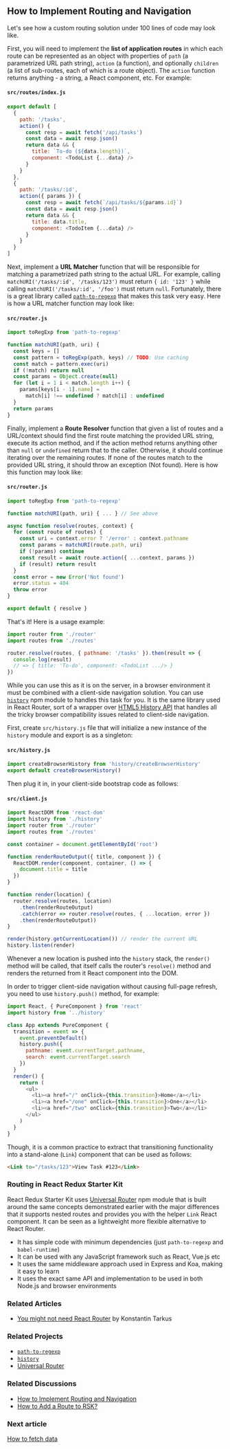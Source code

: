 ## How to Implement Routing and Navigation

Let's see how a custom routing solution under 100 lines of code may look like.

First, you will need to implement the **list of application routes** in which each route can be
represented as an object with properties of `path` (a parametrized URL path string), `action`
(a function), and optionally `children` (a list of sub-routes, each of which is a route object).
The `action` function returns anything - a string, a React component, etc. For example:

#### `src/routes/index.js`

```js
export default [
  {
    path: '/tasks',
    action() {
      const resp = await fetch('/api/tasks')
      const data = await resp.json()
      return data && {
        title: `To-do (${data.length})`,
        component: <TodoList {...data} />
      }
    }
  },
  {
    path: '/tasks/:id',
    action({ params }) {
      const resp = await fetch(`/api/tasks/${params.id}`)
      const data = await resp.json()
      return data && {
        title: data.title,
        component: <TodoItem {...data} />
      }
    }
  }
]
```

Next, implement a **URL Matcher** function that will be responsible for matching a parametrized
path string to the actual URL. For example, calling `matchURI('/tasks/:id', '/tasks/123')` must
return `{ id: '123' }` while calling `matchURI('/tasks/:id', '/foo')` must return `null`.
Fortunately, there is a great library called [`path-to-regexp`](https://github.com/pillarjs/path-to-regexp)
that makes this task very easy. Here is how a URL matcher function may look like:

#### `src/router.js`

```js
import toRegExp from 'path-to-regexp'

function matchURI(path, uri) {
  const keys = []
  const pattern = toRegExp(path, keys) // TODO: Use caching
  const match = pattern.exec(uri)
  if (!match) return null
  const params = Object.create(null)
  for (let i = 1 i < match.length i++) {
    params[keys[i - 1].name] =
      match[i] !== undefined ? match[i] : undefined
  }
  return params
}
```

Finally, implement a **Route Resolver** function that given a list of routes and a URL/context
should find the first route matching the provided URL string, execute its action method, and if the
action method returns anything other than `null` or `undefined` return that to the caller.
Otherwise, it should continue iterating over the remaining routes. If none of the routes match to the
provided URL string, it should throw an exception (Not found). Here is how this function may look like:

#### `src/router.js`

```js
import toRegExp from 'path-to-regexp'

function matchURI(path, uri) { ... } // See above

async function resolve(routes, context) {
  for (const route of routes) {
    const uri = context.error ? '/error' : context.pathname
    const params = matchURI(route.path, uri)
    if (!params) continue
    const result = await route.action({ ...context, params })
    if (result) return result
  }
  const error = new Error('Not found')
  error.status = 404
  throw error
}

export default { resolve }
```

That's it! Here is a usage example:

```js
import router from './router'
import routes from './routes'

router.resolve(routes, { pathname: '/tasks' }).then(result => {
  console.log(result)
  // => { title: 'To-do', component: <TodoList .../> }
})
```

While you can use this as it is on the server, in a browser environment it must be combined with a
client-side navigation solution. You can use [`history`](https://github.com/ReactTraining/history)
npm module to handles this task for you. It is the same library used in React Router, sort of a
wrapper over [HTML5 History API](https://developer.mozilla.org/docs/Web/API/History_API) that
handles all the tricky browser compatibility issues related to client-side navigation.

First, create `src/history.js` file that will initialize a new instance of the `history` module
and export is as a singleton:

#### `src/history.js`

```js
import createBrowserHistory from 'history/createBrowserHistory'
export default createBrowserHistory()
```

Then plug it in, in your client-side bootstrap code as follows:

#### `src/client.js`

```js
import ReactDOM from 'react-dom'
import history from './history'
import router from './router'
import routes from './routes'

const container = document.getElementById('root')

function renderRouteOutput({ title, component }) {
  ReactDOM.render(component, container, () => {
    document.title = title
  })
}

function render(location) {
  router.resolve(routes, location)
    .then(renderRouteOutput)
    .catch(error => router.resolve(routes, { ...location, error })
    .then(renderRouteOutput))
}

render(history.getCurrentLocation()) // render the current URL
history.listen(render)
```

Whenever a new location is pushed into the `history` stack, the `render()` method will be called,
that itself calls the router's `resolve()` method and renders the returned from it React component
into the DOM.

In order to trigger client-side navigation without causing full-page refresh, you need to use
`history.push()` method, for example:

```js
import React, { PureComponent } from 'react'
import history from '../history'

class App extends PureComponent {
  transition = event => {
    event.preventDefault()
    history.push({
      pathname: event.currentTarget.pathname,
      search: event.currentTarget.search
    })
  }
  render() {
    return (
      <ul>
        <li><a href="/" onClick={this.transition}>Home</a></li>
        <li><a href="/one" onClick={this.transition}>One</a></li>
        <li><a href="/two" onClick={this.transition}>Two</a></li>
      </ul>
    )
  }
}
```

Though, it is a common practice to extract that transitioning functionality into a stand-alone
(`Link`) component that can be used as follows:

```html
<Link to="/tasks/123">View Task #123</Link>
```

### Routing in React Redux Starter Kit

React Redux Starter Kit uses [Universal Router](https://github.com/kriasoft/universal-router) npm
module that is built around the same concepts demonstrated earlier with the major differences that
it supports nested routes and provides you with the helper `Link` React component. It can be seen as
a lightweight more flexible alternative to React Router.

- It has simple code with minimum dependencies (just `path-to-regexp` and `babel-runtime`)
- It can be used with any JavaScript framework such as React, Vue.js etc
- It uses the same middleware approach used in Express and Koa, making it easy to learn
- It uses the exact same API and implementation to be used in both Node.js and browser environments

### Related Articles

- [You might not need React Router](https://medium.freecodecamp.com/you-might-not-need-react-router-38673620f3d) by Konstantin Tarkus

### Related Projects

- [`path-to-regexp`](https://github.com/pillarjs/path-to-regexp)
- [`history`](https://github.com/ReactTraining/history)
- [Universal Router](https://github.com/kriasoft/universal-router)

### Related Discussions

- [How to Implement Routing and Navigation](https://github.com/kriasoft/react-starter-kit/issues/748)
- [How to Add a Route to RSK?](https://github.com/kriasoft/react-starter-kit/issues/754)

### Next article

[How to fetch data](how-to-fetch-data.md)

